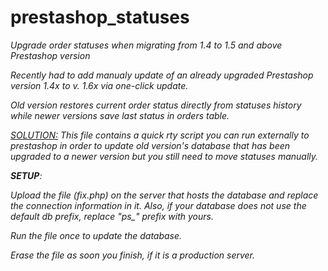 # prestashop_statuses
<i>Upgrade order statuses when migrating from 1.4 to 1.5 and above Prestashop version<i>

Recently had to add manualy update of an already upgraded Prestashop version 1.4x to v. 1.6x via one-click update.

Old version restores current order status directly from statuses history while newer versions save last status in orders table.

<u>SOLUTION:</u>
This file contains a quick rty script you can run externally to prestashop in order to update old version's database that has been upgraded to a newer version but you still need to move statuses manually.

<b>SETUP</b>:

Upload the file (fix.php) on the server that hosts the database and replace the connection information in it.
Also, if your database does not use the default db prefix, replace "ps_" prefix with yours.

Run the file once to update the database.

Erase the file as soon you finish, if it is a production server.

